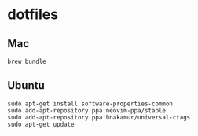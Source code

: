 # dotfiles

## Mac

```
brew bundle
```

## Ubuntu

```
sudo apt-get install software-properties-common
sudo add-apt-repository ppa:neovim-ppa/stable
sudo add-apt-repository ppa:hnakamur/universal-ctags
sudo apt-get update
```
